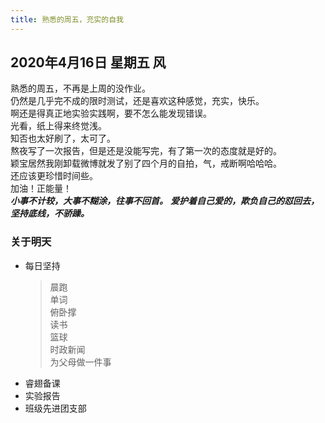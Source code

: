 ```yaml
---
title: 熟悉的周五，充实的自我
---
```

## 2020年4月16日 星期五 风
熟悉的周五，不再是上周的没作业。  
仍然是几乎完不成的限时测试，还是喜欢这种感觉，充实，快乐。  
啊还是得真正地实验实践啊，要不怎么能发现错误。  
光看，纸上得来终觉浅。  
知否也太好刷了，太可了。  
熬夜写了一次报告，但是还是没能写完，有了第一次的态度就是好的。  
颖宝居然我刚卸载微博就发了别了四个月的自拍，气，戒断啊哈哈哈。  
还应该更珍惜时间些。  
加油！正能量！  
***小事不计较，大事不糊涂，往事不回首。***
***爱护着自己爱的，欺负自己的怼回去，坚持底线，不骄躁。***
### 关于明天
* 每日坚持
	> 晨跑  
	> 单词  
	> 俯卧撑  
	> 读书  
	> 篮球  
	> 时政新闻  
	> 为父母做一件事
* 睿翅备课  
* 实验报告  
* 班级先进团支部  
